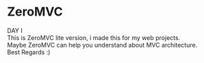 # ZeroMVC
DAY I</br>
This is ZeroMVC lite version, i made this for my web projects.
</br>
Maybe ZeroMVC can help you understand about MVC architecture.
</br>
Best Regards :)
